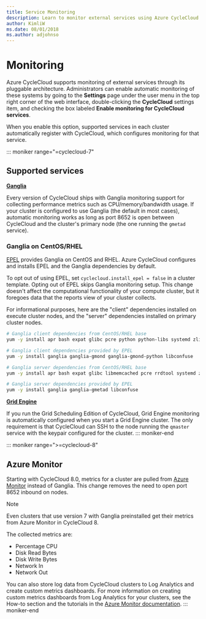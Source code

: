 ```yaml
---
title: Service Monitoring
description: Learn to monitor external services using Azure CycleCloud. Use Ganglia or Azure Monitor to collect performance metrics such as CPU, memory, and bandwidth usage.
author: KimliW
ms.date: 08/01/2018
ms.author: adjohnso
---
```


# Monitoring

Azure CycleCloud supports monitoring of external services through its pluggable
architecture. Administrators can enable automatic monitoring
of these systems by going to the **Settings** page under the user menu in the top
right corner of the web interface, double-clicking the **CycleCloud**
settings item, and checking the box labeled **Enable monitoring for CycleCloud
services**.

When you enable this option, supported services in each cluster automatically
register with CycleCloud, which configures monitoring for that
service.

::: moniker range="=cyclecloud-7"
## Supported services

**[Ganglia](http://ganglia.sourceforge.net/)**

Every version of CycleCloud ships with Ganglia monitoring support for collecting
performance metrics such as CPU/memory/bandwidth usage. If your cluster is
configured to use Ganglia (the default in most cases), automatic monitoring
works as long as port 8652 is open between CycleCloud and the cluster's
primary node (the one running the `gmetad` service).

### Ganglia on CentOS/RHEL

[EPEL](https://fedoraproject.org/wiki/EPEL) provides Ganglia on CentOS and RHEL.
Azure CycleCloud configures and installs EPEL and the Ganglia dependencies by default.

To opt out of using EPEL, set `cyclecloud.install_epel = false` in a cluster
template. Opting out of EPEL skips Ganglia monitoring setup. This change doesn't affect the computational
functionality of your compute cluster, but it foregoes data that the reports
view of your cluster collects.

For informational purposes, here are the "client" dependencies installed on execute cluster nodes,
and the "server" dependencies installed on primary cluster nodes.

```bash
# Ganglia client dependencies from CentOS/RHEL base
yum -y install apr bash expat glibc pcre python python-libs systemd zlib

# Ganglia client dependencies provided by EPEL
yum -y install ganglia ganglia-gmond ganglia-gmond-python libconfuse

# Ganglia server dependencies from CentOS/RHEL base
yum -y install apr bash expat glibc libmemcached pcre rrdtool systemd zlib

# Ganglia server dependencies provided by EPEL
yum -y install ganglia ganglia-gmetad libconfuse
```

**[Grid Engine](http://gridscheduler.sourceforge.net/)**

If you run the Grid Scheduling Edition of CycleCloud, Grid Engine
monitoring is automatically configured when you start a Grid Engine cluster. The only requirement is that CycleCloud can SSH to the node running the
`qmaster` service with the keypair configured for the cluster.
::: moniker-end

::: moniker range=">=cyclecloud-8"
## Azure Monitor
Starting with CycleCloud 8.0, metrics for a cluster are pulled from [Azure Monitor](/azure/azure-monitor/) instead of Ganglia.
This change removes the need to open port 8652 inbound on nodes.

> [!NOTE]
> Even clusters that use version 7 with Ganglia preinstalled get their metrics from Azure Monitor in CycleCloud 8.

The collected metrics are:

 * Percentage CPU
 * Disk Read Bytes
 * Disk Write Bytes
 * Network In
 * Network Out

You can also store log data from CycleCloud clusters to Log Analytics and create custom metrics dashboards. For more information on creating custom metrics dashboards from Log Analytics for your clusters, see the How-to section and the tutorials in the [Azure Monitor documentation](/azure/azure-monitor/visualize/tutorial-logs-dashboards).
::: moniker-end